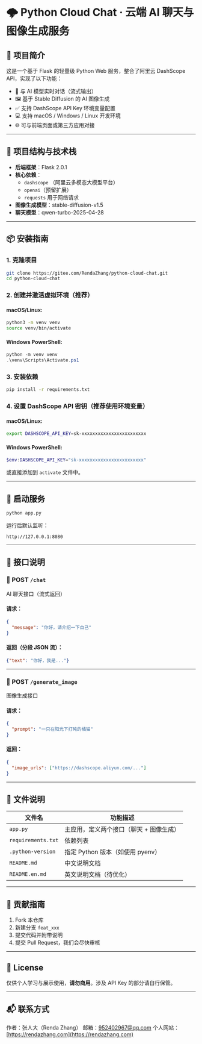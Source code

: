 # 🌩️ Python Cloud Chat · 云端 AI 聊天与图像生成服务

## 📝 项目简介

这是一个基于 Flask 的轻量级 Python Web 服务，整合了阿里云 DashScope API，实现了以下功能：

- 🤖 与 AI 模型实时对话（流式输出）
- 🖼️ 基于 Stable Diffusion 的 AI 图像生成
- ✅ 支持 DashScope API Key 环境变量配置
- 💻 支持 macOS / Windows / Linux 开发环境
- 🌐 可与前端页面或第三方应用对接

---

## 🧱 项目结构与技术栈

- **后端框架**：Flask 2.0.1
- **核心依赖**：
  - `dashscope` （阿里云多模态大模型平台）
  - `openai`（预留扩展）
  - `requests` 用于网络请求
- **图像生成模型**：stable-diffusion-v1.5
- **聊天模型**：qwen-turbo-2025-04-28

---

## 📦 安装指南

### 1. 克隆项目
```bash
git clone https://gitee.com/RendaZhang/python-cloud-chat.git
cd python-cloud-chat
````

### 2. 创建并激活虚拟环境（推荐）

#### macOS/Linux:

```bash
python3 -m venv venv
source venv/bin/activate
```

#### Windows PowerShell:

```powershell
python -m venv venv
.\venv\Scripts\Activate.ps1
```

### 3. 安装依赖

```bash
pip install -r requirements.txt
```

### 4. 设置 DashScope API 密钥（推荐使用环境变量）

#### macOS/Linux:

```bash
export DASHSCOPE_API_KEY=sk-xxxxxxxxxxxxxxxxxxxxxxxx
```

#### Windows PowerShell:

```powershell
$env:DASHSCOPE_API_KEY="sk-xxxxxxxxxxxxxxxxxxxxxxxx"
```

或直接添加到 `activate` 文件中。

---

## 🚀 启动服务

```bash
python app.py
```

运行后默认监听：

```
http://127.0.0.1:8080
```

---

## 📡 接口说明

### 🔹 POST `/chat`

AI 聊天接口（流式返回）

#### 请求：

```json
{
  "message": "你好，请介绍一下自己"
}
```

#### 返回（分段 JSON 流）：

```json
{"text": "你好，我是..."}
```

---

### 🔹 POST `/generate_image`

图像生成接口

#### 请求：

```json
{
  "prompt": "一只在阳光下打盹的橘猫"
}
```

#### 返回：

```json
{
  "image_urls": ["https://dashscope.aliyun.com/..."]
}
```

---

## 📁 文件说明

| 文件名                | 功能描述                    |
| ------------------ | ----------------------- |
| `app.py`           | 主应用，定义两个接口（聊天 + 图像生成）   |
| `requirements.txt` | 依赖列表                    |
| `.python-version`  | 指定 Python 版本（如使用 pyenv） |
| `README.md`        | 中文说明文档                  |
| `README.en.md`     | 英文说明文档（待优化）             |

---

## 🙌 贡献指南

1. Fork 本仓库
2. 新建分支 `feat_xxx`
3. 提交代码并附带说明
4. 提交 Pull Request，我们会尽快审核

---

## 🔐 License

仅供个人学习与展示使用，**请勿商用**。涉及 API Key 的部分请自行保管。

---

## 📬 联系方式

作者：张人大（Renda Zhang）
邮箱：[952402967@qq.com](mailto:952402967@qq.com)
个人网站：[https://rendazhang.com](https://rendazhang.com)

